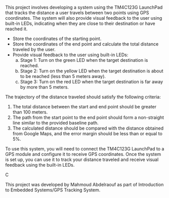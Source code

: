 <project>
  <title>GPS Distance Tracking System</title>
  <description>
    <p>This project involves developing a system using the TM4C123G LaunchPad that tracks the distance a user travels between two points using GPS coordinates. The system will also provide visual feedback to the user using built-in LEDs, indicating when they are close to their destination or have reached it.</p>
  </description>
  <features>
    <ul>
      <li>Store the coordinates of the starting point.</li>
      <li>Store the coordinates of the end point and calculate the total distance traveled by the user.</li>
      <li>Provide visual feedback to the user using built-in LEDs:
        <ol type="a">
          <li>Stage 1: Turn on the green LED when the target destination is reached.</li>
          <li>Stage 2: Turn on the yellow LED when the target destination is about to be reached (less than 5 meters away).</li>
          <li>Stage 3: Turn on the red LED when the target destination is far away by more than 5 meters.</li>
        </ol>
      </li>
    </ul>
    <p>The trajectory of the distance traveled should satisfy the following criteria:</p>
    <ol>
      <li>The total distance between the start and end point should be greater than 100 meters.</li>
      <li>The path from the start point to the end point should form a non-straight line similar to the provided baseline path.</li>
      <li>The calculated distance should be compared with the distance obtained from Google Maps, and the error margin should be less than or equal to 5%.</li>
    </ol>
  </features>
  <usage>
    <p>To use this system, you will need to connect the TM4C123G LaunchPad to a GPS module and configure it to receive GPS coordinates. Once the system is set up, you can use it to track your distance traveled and receive visual feedback using the built-in LEDs.</p>
  </usage>
  <programming-language>C</programming-language>
  <credits>
    <p>This project was developed by Mahmoud Abdelraouf as part of Introduction to Embedded Systems/GPS Tracking System.</p>
  </credits>
</project>
